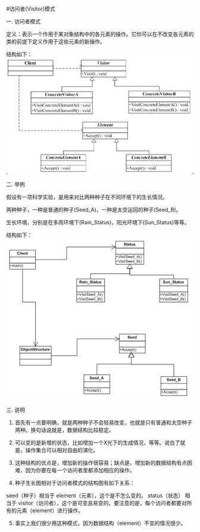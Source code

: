 #访问者(Visitor)模式

一. 访问者模式

定义：表示一个作用于某对象结构中的各元素的操作。它你可以在不改变各元素的类的前提下定义作用于这些元素的新操作。

结构如下：
![结构](./uml1.png)

二. 举例

假设有一项科学实验，是用来对比两种种子在不同环境下的生长情况。

两种种子，一种是普通的种子(Seed_A)，一种是太空运回的种子(Seed_B)。

生长环境，分别是在多雨环境下(Rain_Status)，阳光环境下(Sun_Status)等等。

结构如下：
![结构](./uml2.png)

三. 说明

1. 首先有一点要明确，就是两种种子不会轻易改变，也就是只有普通和太空种子两种。换句话说就是，数据结构比较稳定。

2. 可以变的是新增的状态，比如增加一个X光下的生成情况，等等。说白了就是，操作集合可以相对自由的演化。

3. 这种结构的优点是，增加新的操作很容易；缺点是，增加新的数据结构有点困难，因为你要在每一个访问者里都添加相应的操作。

4. 种子生长图相对于访问者模式的结构图有如下关系：

seed（种子）相当于 element（元素），这个是不怎么变的。
status（状态） 相当于 visitor（访问者），这个是可变且易变的。要注意的是，每个访问者都要对所有的元素（element）进行操作。

5. 事实上我们很少用这种模式，因为数据结构（element）不变的情况很少。